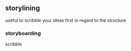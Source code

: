 ## storylining 
useful to scribble your ideas first in regard to the structure
### storyboarding
scribble